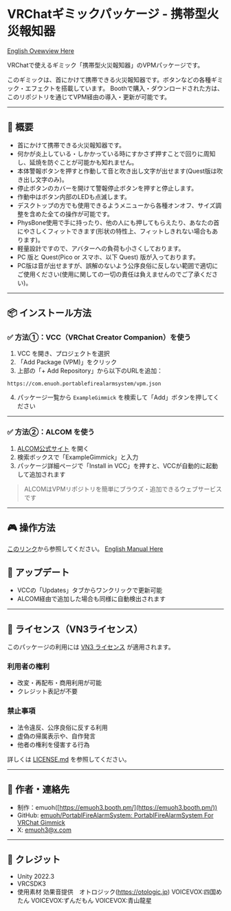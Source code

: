 
# VRChatギミックパッケージ - 携帯型火災報知器

[English Ovewview Here](https://github.com/emuoh/PortablFireAlarmSystem/blob/main/Docs/EN_README.md)


VRChatで使えるギミック「携帯型火災報知器」のVPMパッケージです。

このギミックは、首にかけて携帯できる火災報知器です。ボタンなどの各種ギミック・エフェクトを搭載しています。
Boothで購入・ダウンロードされた方は、このリポジトリを通じてVPM経由の導入・更新が可能です。

---

## 🔧 概要

- 首にかけて携帯できる火災報知器です。
- 何かが炎上している・しかかっている時にすかさず押すことで回りに周知し、延焼を防ぐことが可能かも知れません。
- 本体警報ボタンを押すと作動して音と吹き出し文字が出せます(Quest版は吹き出し文字のみ)。
- 停止ボタンのカバーを開けて警報停止ボタンを押すと停止します。
- 作動中はボタン内部のLEDも点滅します。
- デスクトップの方でも使用できるようメニューから各種オンオフ、サイズ調整を含めた全ての操作が可能です。
- PhysBone使用で手に持ったり、他の人にも押してもらえたり、あなたの首にやさしくフィットできます(形状の特性上、フィットしきれない場合もあります)。
- 軽量設計ですので、アバターへの負荷も小さくしております。
- PC 版と Quest(Pico or スマホ、以下 Quest) 版が入っております。
- PC版は音が出せますが、誤解のないよう公序良俗に反しない範囲で適切にご使用ください(使用に関しての一切の責任は負えませんのでご了承ください)。

---

## 📦 インストール方法

### ✅ 方法①：VCC（VRChat Creator Companion）を使う

1. VCC を開き、プロジェクトを選択
2. 「Add Package (VPM)」をクリック
3. 上部の「+ Add Repository」から以下のURLを追加：

```
https://com.enuoh.portablefirealarmsystem/vpm.json
```

4. パッケージ一覧から `ExampleGimmick` を検索して「Add」ボタンを押してください

---

### ✅ 方法②：ALCOM を使う

1. [ALCOM公式サイト](https://vpm.alcom.dev/) を開く
2. 検索ボックスで「ExampleGimmick」と入力
3. パッケージ詳細ページで「Install in VCC」を押すと、VCCが自動的に起動して追加されます

> ALCOMはVPMリポジトリを簡単にブラウズ・追加できるウェブサービスです

---
## 🎮 操作方法
[このリンク](https://github.com/emuoh/PortablFireAlarmSystem/blob/main/Docs/Manual_PortableFireAlertSystem.md)から参照してください。
[English Manual Here](https://github.com/emuoh/PortablFireAlarmSystem/blob/main/Docs/EN_Manual_PortableFireAlertSystem.md)

## 🔁 アップデート

- VCCの「Updates」タブからワンクリックで更新可能
- ALCOM経由で追加した場合も同様に自動検出されます

---

## 📜 ライセンス（VN3ライセンス）

このパッケージの利用には [VN3 ライセンス](https://vn3.dev/) が適用されます。

### 利用者の権利
- 改変・再配布・商用利用が可能
- クレジット表記が不要

### 禁止事項
- 法令違反、公序良俗に反する利用
- 虚偽の帰属表示や、自作発言
- 他者の権利を侵害する行為

詳しくは [LICENSE.md](./LICENSE.md) を参照してください。

---

## 👤 作者・連絡先

- 制作：emuoh([https://emuoh3.booth.pm/](https://emuoh3.booth.pm/))
- GitHub: [emuoh/PortablFireAlarmSystem: PortablFireAlarmSystem For VRChat Gimmick](https://github.com/emuoh/PortablFireAlarmSystem)
- X: emuoh3@x.com

---

## 🧷 クレジット

- Unity 2022.3
- VRCSDK3
- 使用素材
 効果音提供　オトロジック(https://otologic.jp)
VOICEVOX:四国めたん
VOICEVOX:ずんだもん
VOICEVOX:青山龍星

